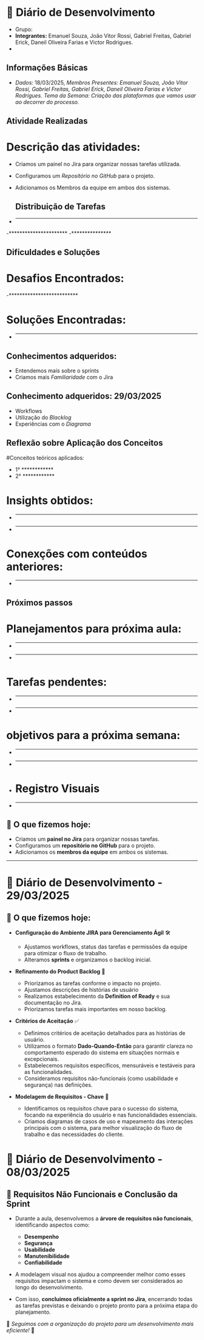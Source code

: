 # 📅 Diário de Desenvolvimento 
- Grupo:  
- **Integrantes:** Emanuel Souza, João Vitor Rossi, Gabriel Freitas, Gabriel Erick, Daneil Oliveira Farias e Victor Rodrigues.
- 
## Informações Básicas 
- *Dados:* 18/03/2025, *Membros Presentes: Emanuel Souza, João Vitor Rossi, Gabriel Freitas, Gabriel Erick, Daneil Oliveira Farias e Victor Rodrigues. *Tema da Semana:* Criação das plataformas que vamos usar ao decorrer do processo.*

## Atividade Realizadas

# Descrição das atividades: 

- Criamos um painel no Jira para organizar nossas tarefas utilizada.
- Configuramos um *Repositório no GitHub* para o projeto.
- Adicionamos os Membros da equipe em ambos dos sistemas.

  ## Distribuição de Tarefas

- **********************
-**********************
-***************

## Dificuldades e Soluções
# Desafios Encontrados:
-**************************
# Soluções Encontradas:
- ************************

## Conhecimentos adqueridos:  
- Entendemos mais sobre o sprints 
- Criamos mais *Familiaridade* com o Jira 

## Conhecimento adqueridos: 29/03/2025  
- Workflows
- Utilização do *Blacklog*
- Experiências com o *Diagrama*

## Reflexão sobre Aplicação dos Conceitos
#Conceitos teóricos aplicados:
-  1° ************
-  2° ************
# Insights obtidos:
- *********
- *********
# Conexções com conteúdos anteriores:
- **************

## Próximos passos
# Planejamentos para próxima aula:
- **************
- **************

# Tarefas pendentes:
- *****
- *****
# objetivos para a próxima semana:
- *******
- *******
- # Registro Visuais 
- **********







    
 


  

## 🚀 O que fizemos hoje:  
- Criamos um **painel no Jira** para organizar nossas tarefas.  
- Configuramos um **repositório no GitHub** para o projeto.  
- Adicionamos os **membros da equipe** em ambos os sistemas.  

---

# 📅 Diário de Desenvolvimento - 29/03/2025  

## 🔧 O que fizemos hoje:  
- **Configuração do Ambiente JIRA para Gerenciamento Ágil** 🛠️  
  - Ajustamos workflows, status das tarefas e permissões da equipe para otimizar o fluxo de trabalho.  
  - Alteramos **sprints** e organizamos o backlog inicial.  

- **Refinamento do Product Backlog** 📌  
  - Priorizamos as tarefas conforme o impacto no projeto.  
  - Ajustamos descrições de histórias de usuário   
  - Realizamos estabelecimento da **Definition of Ready** e sua documentação no Jira.
  - Priorizamos tarefas mais importantes em nosso backlog.

- **Critérios de Aceitação** ✅  
  - Definimos critérios de aceitação detalhados para as histórias de usuário.  
  - Utilizamos o formato **Dado-Quando-Então** para garantir clareza no comportamento esperado do sistema em situações normais e excepcionais.  
  - Estabelecemos requisitos específicos, mensuráveis e testáveis para as funcionalidades.  
  - Consideramos requisitos não-funcionais (como usabilidade e segurança) nas definições.

- **Modelagem de Requisitos - Chave** 🔑  
  - Identificamos os requisitos chave para o sucesso do sistema, focando na experiência do usuário e nas funcionalidades essenciais.  
  - Criamos diagramas de casos de uso e mapeamento das interações principais com o sistema, para melhor visualização do fluxo de trabalho e das necessidades do cliente.  

# 📅 Diário de Desenvolvimento - 08/03/2025

## 🌳 Requisitos Não Funcionais e Conclusão da Sprint

- Durante a aula, desenvolvemos a **árvore de requisitos não funcionais**, identificando aspectos como:
  - **Desempenho**
  - **Segurança**
  - **Usabilidade**
  - **Manutenibilidade**
  - **Confiabilidade**

- A modelagem visual nos ajudou a compreender melhor como esses requisitos impactam o sistema e como devem ser considerados ao longo do desenvolvimento.

- Com isso, **concluímos oficialmente a sprint no Jira**, encerrando todas as tarefas previstas e deixando o projeto pronto para a próxima etapa do planejamento.

📌 *Seguimos com a organização do projeto para um desenvolvimento mais eficiente!* 🚀
